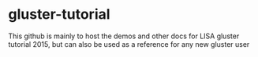 # gluster-tutorial
This github is mainly to host the demos and other docs for LISA gluster tutorial 2015, but can also be used as a reference for any new gluster user
